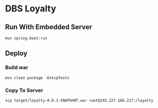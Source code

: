 # DBS Loyalty

## Run With Embedded Server

```
mvn spring-boot:run
```
## Deploy

### Build war
```
mvn clean package -DskipTests
```

### Copy To Server
```
scp target/loyalty-0.0.1-SNAPSHOT.war root@192.227.166.217:/loyalty
```